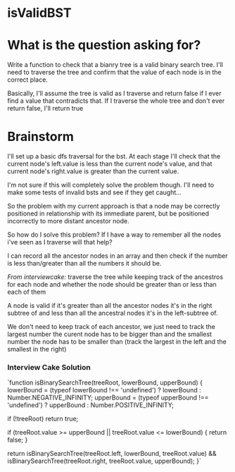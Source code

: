 # isValidBST

# What is the question asking for?

Write a function to check that a bianry tree is a valid binary search tree.
I'll need to traverse the tree and confirm that the value of each node is in the correct place.

Basically, I'll assume the tree is valid as I traverse and return false if I ever find a value that contradicts that. If I traverse the whole tree and don't ever return false, I'll return true

# Brainstorm

I'll set up a basic dfs traversal for the bst.
At each stage I'll check that the current node's left.value is less than the current node's value, and that current node's right.value is greater than the current value.

I'm not sure if this will completely solve the problem though.
I'll need to make some tests of invalid bsts and see if they get caught...

So the problem with my current approach is that a node may be correctly positioned in relationship with its immediate parent, but be positioned incorrectly to more distant ancestor node.

So how do I solve this problem?
If I have a way to remember all the nodes i've seen as I traverse will that help?

I can record all the ancestor nodes in an array and then check if the number is less than/greater than all the numbers it should be.

_From interviewcake:_ traverse the tree while keeping track of the ancestros for each node and whether the node should be greater than or less than each of them

A node is valid if it's greater than all the ancestor nodes it's in the right subtree of and less than all the ancestral nodes it's in the left-subtree of.

We don't need to keep track of each ancestor, we just need to track the largest number the curent node has to be bigger than and the smallest number the node has to be smaller than (track the largest in the left and the smallest in the right)

### Interview Cake Solution

`function isBinarySearchTree(treeRoot, lowerBound, upperBound) {
lowerBound = (typeof lowerBound !== 'undefined') ? lowerBound : Number.NEGATIVE_INFINITY;
upperBound = (typeof upperBound !== 'undefined') ? upperBound : Number.POSITIVE_INFINITY;

if (!treeRoot) return true;

if (treeRoot.value >= upperBound || treeRoot.value <= lowerBound) {
return false;
}

return isBinarySearchTree(treeRoot.left, lowerBound, treeRoot.value)
&& isBinarySearchTree(treeRoot.right, treeRoot.value, upperBound);
}`
